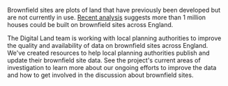 Brownfield sites are plots of land that have previously been developed but are not currently in use. [Recent analysis](https://www.cpre.org.uk/resources/housing-and-planning/planning/item/5086-state-of-brownfield-2019) suggests more than 1 million houses could be built on brownfield sites across England.

The Digital Land team is working with local planning authorities to improve the quality and availability of data on brownfield sites across England. We've created resources to help local planning authorities publish and update their brownfield site data. See the project's current areas of investigation to learn more about our ongoing efforts to improve the data and how to get involved in the discussion about brownfield sites.